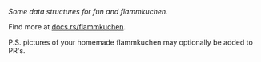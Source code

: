 _Some data structures for fun and flammkuchen._

Find more at [docs.rs/flammkuchen](https://docs.rs/flammkuchen).

P.S. pictures of your homemade flammkuchen may optionally be added to PR's.

